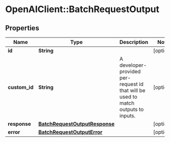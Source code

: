 # OpenAIClient::BatchRequestOutput

## Properties
Name | Type | Description | Notes
------------ | ------------- | ------------- | -------------
**id** | **String** |  | [optional] 
**custom_id** | **String** | A developer-provided per-request id that will be used to match outputs to inputs. | [optional] 
**response** | [**BatchRequestOutputResponse**](BatchRequestOutputResponse.md) |  | [optional] 
**error** | [**BatchRequestOutputError**](BatchRequestOutputError.md) |  | [optional] 

